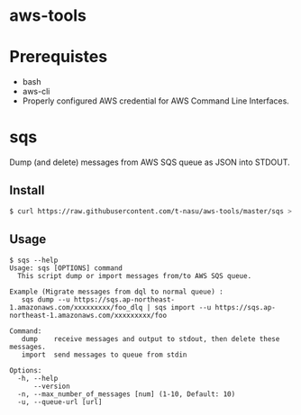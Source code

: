 # aws-tools

# Prerequistes

 * bash
 * aws-cli
 * Properly configured AWS credential for AWS Command Line Interfaces.
 
# sqs

Dump (and delete) messages from AWS SQS queue as JSON into STDOUT.

## Install

```bash
$ curl https://raw.githubusercontent.com/t-nasu/aws-tools/master/sqs > /path/to/bin/sqs
```

## Usage

```
$ sqs --help
Usage: sqs [OPTIONS] command
  This script dump or import messages from/to AWS SQS queue.

Example (Migrate messages from dql to normal queue) :
   sqs dump --u https://sqs.ap-northeast-1.amazonaws.com/xxxxxxxxx/foo_dlq | sqs import --u https://sqs.ap-northeast-1.amazonaws.com/xxxxxxxxx/foo

Command:
   dump    receive messages and output to stdout, then delete these messages.
   import  send messages to queue from stdin

Options:
  -h, --help
      --version
  -n, --max_number_of_messages [num] (1-10, Default: 10)
  -u, --queue-url [url]
  ```
